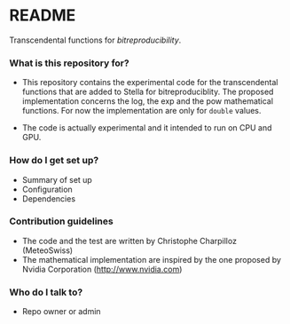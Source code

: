 # README #

Transcendental functions for _bitreproducibility_.

### What is this repository for? ###

* This repository contains the experimental code for the transcendental functions that are added to Stella for bitreproduciblity. The proposed implementation concerns the log, the exp and the pow mathematical functions. For now the implementation are only for `double` values.

* The code is actually experimental and it intended to run on CPU and GPU.

### How do I get set up? ###

* Summary of set up
* Configuration
* Dependencies

### Contribution guidelines ###

* The code and the test are written by Christophe Charpilloz (MeteoSwiss)
* The mathematical implementation are inspired by the one proposed by Nvidia Corporation (http://www.nvidia.com)

### Who do I talk to? ###

* Repo owner or admin